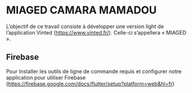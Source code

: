 # MIAGED CAMARA MAMADOU
L’objectif de ce travail consiste à développer une version light de l’application Vinted (https://www.vinted.fr/). Celle-ci s’appellera « MIAGED ».
## Firebase
Pour Installer les outils de ligne de commande requis et configurer notre application pour utiliser Firebase (https://firebase.google.com/docs/flutter/setup?platform=web&hl=fr)
